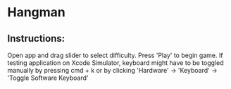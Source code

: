 # Hangman


## Instructions: 
Open app and drag slider to select difficulty. Press 'Play' to begin game. If testing application on Xcode Simulator, keyboard might have to be toggled manually by pressing cmd + k or by clicking 'Hardware' -> 'Keyboard' -> 'Toggle Software Keyboard' 
